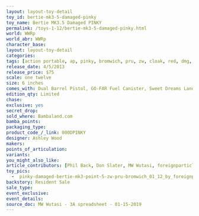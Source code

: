 ```yaml
---
layout: layout-toy-detail 
toy_id: bertie-mk3-5-damaged-pinky
toy_name: Bertie MK3.5 Damaged PINKY
permalink: /toys-1-12/bertie-mk3-5-damaged-pinky.html
world: WWRp
world_abr: WWRp
character_base: 
layout: layout-toy-detail
categories: 
tags: [action portable, ap, pinky, bromwich, pru, zw, cloak, red, dmg, oww, hurting, 4748]
release_date: 4/5/2013
release_price: $75 
scale: one twelve
size: 6 inches
comes_with: Dual Barrel Pistol, GO-FAR Fuel Canister, Sweet Dreams Landmines
edition_qty: Limited
chase: 
exclusive: yes
secret_drop: 
sold_where: Bambaland.com
bamba_points: 
packaging_type: 
product_code_/_link: 000DPINKY
designer: Ashley Wood
makers: 
points_of_articulation: 
variants: 
you_might_also_like: 
article_contributors: [Phil Back, Don Slater, MW Wutasi, foreignparticle]
toy_pics: 
  -  pinky-damaged-bertie-mk3-point-5-zw-pru-bromwich_01_12_by_foreignparticle.jpg
backstory: Resident Sale
sale_type: 
event_exclusive: 
event_details: 
source_doc: MW Wutasi - 3A spreadsheet - 01-15-2019
---
```

